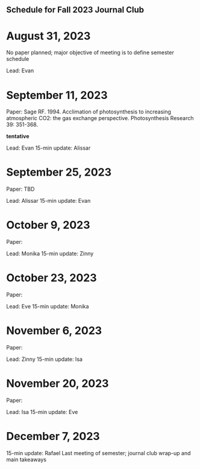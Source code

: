 ## Schedule for Fall 2023 Journal Club

# August 31, 2023
No paper planned; major objective of meeting is to define semester schedule

Lead: Evan

# September 11, 2023
Paper: Sage RF. 1994. Acclimation of photosynthesis to increasing atmospheric CO2: the gas exchange perspective. Photosynthesis Research 39: 351-368.

**tentative**

Lead: Evan
15-min update: Alissar

# September 25, 2023
Paper: TBD

Lead: Alissar
15-min update: Evan

# October 9, 2023
Paper:

Lead: Monika
15-min update: Zinny

# October 23, 2023
Paper:

Lead: Eve
15-min update: Monika

# November 6, 2023
Paper:

Lead: Zinny
15-min update: Isa

# November 20, 2023
Paper:

Lead: Isa
15-min update: Eve

# December 7, 2023
15-min update: Rafael
Last meeting of semester; journal club wrap-up and main takeaways
